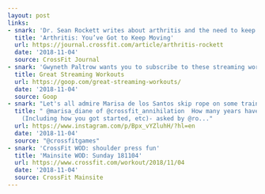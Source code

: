 ```yaml
---
layout: post
links:
- snark: 'Dr. Sean Rockett writes about arthritis and the need to keep active.'
  title: 'Arthritis: You’ve Got to Keep Moving'
  url: https://journal.crossfit.com/article/arthritis-rockett
  date: '2018-11-04'
  source: CrossFit Journal
- snark: 'Gwyneth Paltrow wants you to subscribe to these streaming workouts at home.'
  title: Great Streaming Workouts
  url: https://goop.com/great-streaming-workouts/
  date: '2018-11-04'
  source: Goop
- snark: "Let's all admire Marisa de los Santos skip rope on some train tracks."
  title: " @marisa_diane of @crossfit_annihilation  How many years have you been training?
    (Including how you got started, etc)- asked by @ro..."
  url: https://www.instagram.com/p/Bpx_vYZluhH/?hl=en
  date: '2018-11-04'
  source: "@crossfitgames"
- snark: 'CrossFit WOD: shoulder press fun'
  title: 'Mainsite WOD: Sunday 181104'
  url: https://www.crossfit.com/workout/2018/11/04
  date: '2018-11-04'
  source: CrossFit Mainsite
---
```

